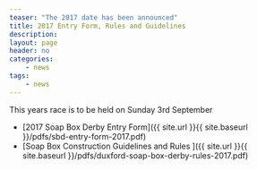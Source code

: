 ```yaml
---
teaser: "The 2017 date has been announced"
title: 2017 Entry Form, Rules and Guidelines
description:
layout: page
header: no
categories:
    - news
tags:
    - news
---
```


This years race is to be held on Sunday 3rd September

- [2017 Soap Box Derby Entry Form]({{ site.url }}{{ site.baseurl }}/pdfs/sbd-entry-form-2017.pdf)
- [Soap Box Construction Guidelines and Rules ]({{ site.url }}{{ site.baseurl }}/pdfs/duxford-soap-box-derby-rules-2017.pdf)
